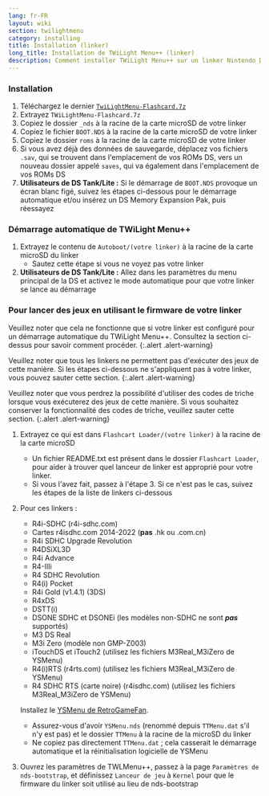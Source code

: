 ```yaml
---
lang: fr-FR
layout: wiki
section: twilightmenu
category: installing
title: Installation (linker)
long_title: Installation de TWiLight Menu++ (linker)
description: Comment installer TWiLight Menu++ sur un linker Nintendo DS
---
```


### Installation
1. Téléchargez le dernier [`TwiLightMenu-Flashcard.7z`](https://github.com/DS-Homebrew/TWiLightMenu/releases/latest/download/TWiLightMenu-Flashcard.7z)
1. Extrayez `TWiLightMenu-Flashcard.7z`
1. Copiez le dossier `_nds` à la racine de la carte microSD de votre linker
1. Copiez le fichier `BOOT.NDS` à la racine de la carte microSD de votre linker
1. Copiez le dossier `roms` à la racine de la carte microSD de votre linker
1. Si vous avez déjà des données de sauvegarde, déplacez vos fichiers `.sav`, qui se trouvent dans l'emplacement de vos ROMs DS, vers un nouveau dossier appelé `saves`, qui va également dans l'emplacement de vos ROMs DS
1. **Utilisateurs de DS Tank/Lite :** Si le démarrage de `BOOT.NDS` provoque un écran blanc figé, suivez les étapes ci-dessous pour le démarrage automatique et/ou insérez un DS Memory Expansion Pak, puis réessayez

### Démarrage automatique de TWiLight Menu++
1. Extrayez le contenu de `Autoboot/(votre linker)` à la racine de la carte microSD du linker
   - Sautez cette étape si vous ne voyez pas votre linker
1. **Utilisateurs de DS Tank/Lite :** Allez dans les paramètres du menu principal de la DS et activez le mode automatique pour que votre linker se lance au démarrage

### Pour lancer des jeux en utilisant le firmware de votre linker

Veuillez noter que cela ne fonctionne que si votre linker est configuré pour un démarrage automatique du TWiLight Menu++. Consultez la section ci-dessus pour savoir comment procéder.
{:.alert .alert-warning}

Veuillez noter que tous les linkers ne permettent pas d'exécuter des jeux de cette manière. Si les étapes ci-dessous ne s'appliquent pas à votre linker, vous pouvez sauter cette section.
{:.alert .alert-warning}

Veuillez noter que vous perdrez la possibilité d'utiliser des codes de triche lorsque vous exécuterez des jeux de cette manière. Si vous souhaitez conserver la fonctionnalité des codes de triche, veuillez sauter cette section.
{:.alert .alert-warning}

1. Extrayez ce qui est dans `Flashcart Loader/(votre linker)` à la racine de la carte microSD
   - Un fichier README.txt est présent dans le dossier `Flashcart Loader`, pour aider à trouver quel lanceur de linker est approprié pour votre linker.
   - Si vous l'avez fait, passez à l'étape 3. Si ce n'est pas le cas, suivez les étapes de la liste de linkers ci-dessous

1. Pour ces linkers :
   - R4i-SDHC (r4i-sdhc.com)
   - Cartes r4isdhc.com 2014-2022 (**pas** .hk ou .com.cn)
   - R4i SDHC Upgrade Revolution
   - R4DSiXL3D
   - R4i Advance
   - R4-IIIi
   - R4 SDHC Revolution
   - R4(i) Pocket
   - R4i Gold (v1.4.1) (3DS)
   - R4xDS
   - DSTT(i)
   - DSONE SDHC et DSONEi (les modèles non-SDHC ne sont ***pas*** supportés)
   - M3 DS Real
   - M3i Zero (modèle non GMP-Z003)
   - iTouchDS et iTouch2 (utilisez les fichiers M3Real_M3iZero de YSMenu)
   - R4(i)RTS (r4rts.com) (utilisez les fichiers M3Real_M3iZero de YSMenu)
   - R4 SDHC RTS (carte noire) (r4isdhc.com) (utilisez les fichiers M3Real_M3iZero de YSMenu)

   Installez le [YSMenu de RetroGameFan](https://gbatemp.net/download/35737/).
      - Assurez-vous d'avoir `YSMenu.nds` (renommé depuis `TTMenu.dat` s'il n'y est pas) et le dossier `TTMenu` à la racine de la microSD du linker
      - Ne copiez pas directement `TTMenu.dat` ; cela casserait le démarrage automatique et la réinitialisation logicielle de YSMenu
1. Ouvrez les paramètres de TWLMenu++, passez à la page `Paramètres de nds-bootstrap`, et définissez `Lanceur de jeu` à `Kernel` pour que le firmware du linker soit utilisé au lieu de nds-bootstrap
